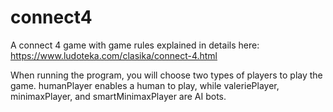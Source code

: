 # connect4

A connect 4 game with game rules explained in details here: https://www.ludoteka.com/clasika/connect-4.html 

When running the program, you will choose two types of players to play the game. humanPlayer enables a human to play, while valeriePlayer, minimaxPlayer, and smartMinimaxPlayer are AI bots. 
